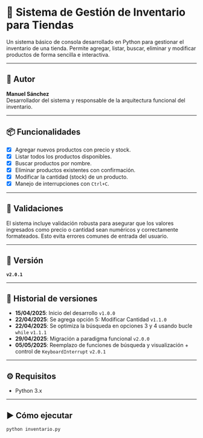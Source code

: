 # 🛒 Sistema de Gestión de Inventario para Tiendas

Un sistema básico de consola desarrollado en Python para gestionar el inventario de una tienda. Permite agregar, listar, buscar, eliminar y modificar productos de forma sencilla e interactiva.

---

## 📌 Autor

**Manuel Sánchez**  
Desarrollador del sistema y responsable de la arquitectura funcional del inventario.

---

## 📦 Funcionalidades

- [x] Agregar nuevos productos con precio y stock.
- [x] Listar todos los productos disponibles.
- [x] Buscar productos por nombre.
- [x] Eliminar productos existentes con confirmación.
- [x] Modificar la cantidad (stock) de un producto.
- [x] Manejo de interrupciones con `Ctrl+C`.

---

## 🧠 Validaciones

El sistema incluye validación robusta para asegurar que los valores ingresados como precio o cantidad sean numéricos y correctamente formateados. Esto evita errores comunes de entrada del usuario.

---

## 🧪 Versión

**`v2.0.1`**

---

## 🧾 Historial de versiones

- **15/04/2025**: Inicio del desarrollo `v1.0.0`
- **22/04/2025**: Se agrega opción 5: Modificar Cantidad `v1.1.0`
- **22/04/2025**: Se optimiza la búsqueda en opciones 3 y 4 usando bucle `while` `v1.1.1`
- **29/04/2025**: Migración a paradigma funcional `v2.0.0`
- **05/05/2025**: Reemplazo de funciones de búsqueda y visualización + control de `KeyboardInterrupt` `v2.0.1`

---

## ⚙️ Requisitos

- Python 3.x

---

## ▶️ Cómo ejecutar

```bash
python inventario.py
```
